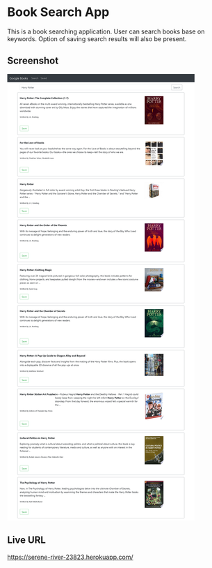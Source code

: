 # Book Search App
This is a book searching application. User can search books base on keywords. Option of saving search results will also be present.

## Screenshot
![Google_Books](./screenshots/screencapture-GoogleBooks.png)

## Live URL
https://serene-river-23823.herokuapp.com/